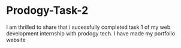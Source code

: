 # Prodogy-Task-2
I am thrilled to share that i sucessfully completed task 1 of my web development internship with prodogy tech. I have made my portfolio website
